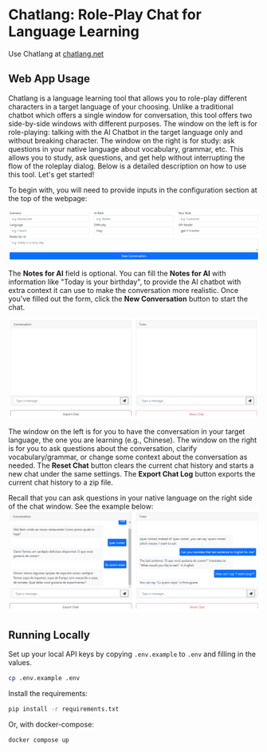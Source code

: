 # Chatlang: Role-Play Chat for Language Learning

Use Chatlang at [chatlang.net](https://chatlang.net)

## Web App Usage

Chatlang is a language learning tool that allows you to role-play different characters in a target language of your choosing.
Unlike a traditional chatbot which offers a single window for conversation, this tool offers two side-by-side windows with different purposes.
The window on the left is for role-playing: talking with the AI Chatbot in the target language only and without breaking character.
The window on the right is for study: ask questions in your native language about vocabulary, grammar, etc.
This allows you to study, ask questions, and get help without interrupting the flow of the roleplay dialog.
Below is a detailed description on how to use this tool.  Let's get started!

To begin with, you will need to provide inputs in the configuration section at the top of the webpage:

![info_form_empty](static/images/readme/info_form_empty.png)

The **Notes for AI** field is optional.
You can fill the **Notes for AI** with information like "Today is your birthday", to provide the AI chatbot with extra context it can use to make the conversation more realistic.
Once you've filled out the form, click the **New Conversation** button to start the chat.

![chat_start](static/images/readme/chat_start.png)

The window on the left is for you to have the conversation in your target language, the one you are learning (e.g., Chinese).
The window on the right is for you to ask questions about the conversation, clarify vocabulary/grammar, or change some context about the conversation as needed.
The **Reset Chat** button clears the current chat history and starts a new chat under the same settings.
The **Export Chat Log** button exports the current chat history to a zip file.

Recall that you can ask questions in your native language on the right side of the chat window.
See the example below:
![chat_1](static/images/readme/chat_1.png)

## Running Locally

Set up your local API keys by copying ```.env.example``` to ```.env``` and filling in the values.

```sh
cp .env.example .env
```

Install the requirements:

```sh
pip install -r requirements.txt
```

Or, with docker-compose:

```bash
docker compose up
```
